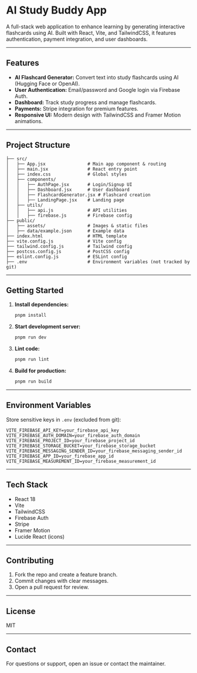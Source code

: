 # AI Study Buddy App

A full-stack web application to enhance learning by generating interactive flashcards using AI. Built with React, Vite, and TailwindCSS, it features authentication, payment integration, and user dashboards.

---

## Features

- **AI Flashcard Generator:** Convert text into study flashcards using AI (Hugging Face or OpenAI).
- **User Authentication:** Email/password and Google login via Firebase Auth.
- **Dashboard:** Track study progress and manage flashcards.
- **Payments:** Stripe integration for premium features.
- **Responsive UI:** Modern design with TailwindCSS and Framer Motion animations.

---

## Project Structure

```
├── src/
│   ├── App.jsx                # Main app component & routing
│   ├── main.jsx               # React entry point
│   ├── index.css              # Global styles
│   ├── components/
│   │   ├── AuthPage.jsx       # Login/Signup UI
│   │   ├── Dashboard.jsx      # User dashboard
│   │   ├── FlashcardGenerator.jsx # Flashcard creation
│   │   ├── LandingPage.jsx    # Landing page
│   ├── utils/
│   │   ├── api.js             # API utilities
│   │   ├── firebase.js        # Firebase config
├── public/
│   ├── assets/                # Images & static files
│   ├── data/example.json      # Example data
├── index.html                 # HTML template
├── vite.config.js             # Vite config
├── tailwind.config.js         # Tailwind config
├── postcss.config.js          # PostCSS config
├── eslint.config.js           # ESLint config
├── .env                       # Environment variables (not tracked by git)
```

---

## Getting Started

1. **Install dependencies:**
   ```bash
   pnpm install
   ```
2. **Start development server:**
   ```bash
   pnpm run dev
   ```
3. **Lint code:**
   ```bash
   pnpm run lint
   ```
4. **Build for production:**
   ```bash
   pnpm run build
   ```

---

## Environment Variables

Store sensitive keys in `.env` (excluded from git):

```
VITE_FIREBASE_API_KEY=your_firebase_api_key
VITE_FIREBASE_AUTH_DOMAIN=your_firebase_auth_domain
VITE_FIREBASE_PROJECT_ID=your_firebase_project_id
VITE_FIREBASE_STORAGE_BUCKET=your_firebase_storage_bucket
VITE_FIREBASE_MESSAGING_SENDER_ID=your_firebase_messaging_sender_id
VITE_FIREBASE_APP_ID=your_firebase_app_id
VITE_FIREBASE_MEASUREMENT_ID=your_firebase_measurement_id
```

---

## Tech Stack

- React 18
- Vite
- TailwindCSS
- Firebase Auth
- Stripe
- Framer Motion
- Lucide React (icons)

---

## Contributing

1. Fork the repo and create a feature branch.
2. Commit changes with clear messages.
3. Open a pull request for review.

---

## License

MIT

---

## Contact

For questions or support, open an issue or contact the maintainer.
